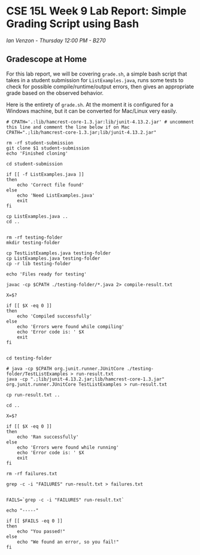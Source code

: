 # CSE 15L Week 9 Lab Report: Simple Grading Script using Bash

*Ian Venzon - Thursday 12:00 PM - B270*

## Gradescope at Home

For this lab report, we will be covering `grade.sh`, a simple bash script that takes in a student submission for `ListExamples.java`, runs some tests to check for possible compile/runtime/output errors, then gives an appropriate grade based on the observed behavior.

Here is the entirety of `grade.sh`. At the moment it is configured for a Windows machine, but it can be converted for Mac/Linux very easily.

```
# CPATH='.:lib/hamcrest-core-1.3.jar:lib/junit-4.13.2.jar' # uncomment this line and comment the line below if on Mac
CPATH=".;lib/hamcrest-core-1.3.jar;lib/junit-4.13.2.jar"

rm -rf student-submission
git clone $1 student-submission
echo 'Finished cloning'

cd student-submission

if [[ -f ListExamples.java ]]
then
    echo 'Correct file found'
else
    echo 'Need ListExamples.java'
    exit
fi

cp ListExamples.java ..
cd ..


rm -rf testing-folder
mkdir testing-folder

cp TestListExamples.java testing-folder
cp ListExamples.java testing-folder
cp -r lib testing-folder

echo 'Files ready for testing'

javac -cp $CPATH ./testing-folder/*.java 2> compile-result.txt

X=$?

if [[ $X -eq 0 ]]
then
    echo 'Compiled successfully'
else
    echo 'Errors were found while compiling'
    echo 'Error code is: ' $X
    exit
fi


cd testing-folder

# java -cp $CPATH org.junit.runner.JUnitCore ./testing-folder/TestListExamples > run-result.txt
java -cp ".;lib/junit-4.13.2.jar;lib/hamcrest-core-1.3.jar" org.junit.runner.JUnitCore TestListExamples > run-result.txt

cp run-result.txt ..

cd ..

X=$?

if [[ $X -eq 0 ]]
then
    echo 'Ran successfully'
else
    echo 'Errors were found while running'
    echo 'Error code is: ' $X
    exit
fi

rm -rf failures.txt 

grep -c -i "FAILURES" run-result.txt > failures.txt


FAILS=`grep -c -i "FAILURES" run-result.txt`

echo "-----"

if [[ $FAILS -eq 0 ]]
then
    echo "You passed!"
else
    echo "We found an error, so you fail!"
fi

```
